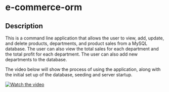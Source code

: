 # e-commerce-orm
## Description
This is a command line application that allows the user to view, add, update, and delete products, departments, and product sales from a MySQL database. The user can also view the total sales for each department and the total profit for each department. The user can also add new departments to the database.

The video below will show the process of using the application, along with the initial set up of the database, seeding and server startup.

[![Watch the video](https://img.youtube.com/vi/4Q4zXWv0mAk/maxresdefault.jpg)](https://www.youtube.com/watch?v=deC06nhf7Sw&ab_channel=MrK1TT3H)